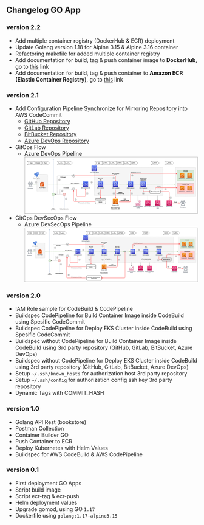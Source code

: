 ## Changelog GO App

### version 2.2

- Add multiple container registry (DockerHub & ECR) deployment
- Update Golang version 1.18 for Alpine 3.15 & Alpine 3.16 container
- Refactoring makefile for added multiple container registry
- Add documentation for build, tag & push container image to **DockerHub**, go to [this](docs/Container-Image-DockerHub.md) link
- Add documentation for build, tag & push container to **Amazon ECR (Elastic Container Registry)**, go to [this](docs/Container-Image-ECR.md) link

### version 2.1

- Add Configuration Pipeline Synchronize for Mirroring Repository into AWS CodeCommit
  - [GitHub Repository](.github/workflows/synchronize.yml)
  - [GitLab Repository](.gitlab-ci.yml)
  - [BitBucket Repository](bitbucket-pipelines.yml)
  - [Azure DevOps Repository](azure-pipelines.yml)
- GitOps Flow
  - Azure DevOps Pipeline
    ![Azure DevOps Pipeline](docs/assets/gitops-flow-azure.png)
- GitOps DevSecOps Flow
  - Azure DevSecOps Pipeline
    ![Azure DevSecOps Pipeline](docs/assets/gitops-devsecops-azure.png)

### version 2.0

- IAM Role sample for CodeBuild & CodePipeline
- Buildspec CodePipeline for Build Container Image inside CodeBuild using Spesific CodeCommit
- Buildspec CodePipeline for Deploy EKS Cluster inside CodeBuild using Spesific CodeCommit
- Buildspec without CodePipeline for Build Container Image inside CodeBuild using 3rd party repository (GitHub, GitLab, BitBucket, Azure DevOps)
- Buildspec without CodePipeline for Deploy EKS Cluster inside CodeBuild using 3rd party repository (GitHub, GitLab, BitBucket, Azure DevOps)
- Setup `~/.ssh/known_hosts` for authorization host 3rd party repository
- Setup `~/.ssh/config` for authorization config ssh key 3rd party repository
- Dynamic Tags with COMMIT_HASH

### version 1.0

- Golang API Rest (bookstore)
- Postman Collection
- Container Builder GO
- Push Container to ECR
- Deploy Kubernetes with Helm Values
- Buildspec for AWS CodeBuild & AWS CodePipeline

### version 0.1

- First deployment GO Apps
- Script build image
- Script ecr-tag & ecr-push
- Helm deployment values
- Upgrade gomod, using GO `1.17`
- Dockerfile using `golang:1.17-alpine3.15`
